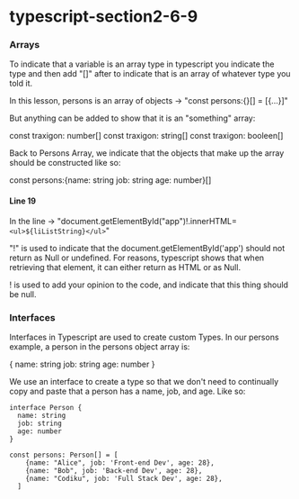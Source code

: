 # typescript-section2-6-9

### Arrays

To indicate that a variable is an array type in typescript you indicate the type and then add "[]" after to indicate that is an array of whatever type you told it.

In this lesson, persons is an array of objects -> "const persons:{}[] = [{...}]"

But anything can be added to show that it is an "something" array:

const traxigon: number[]
const traxigon: string[]
const traxigon: booleen[]

Back to Persons Array, we indicate that the objects that make up the array should be constructed like so:

const persons:{name: string
job: string
age: number}[]

#### Line 19

In the line -> "document.getElementById("app")!.innerHTML=`<ul>${liListString}</ul>`"

"!" is used to indicate that the document.getElementById('app') should not return as Null or undefined. For reasons, typescript shows that when retrieving that element, it can either return as HTML or as Null.

! is used to add your opinion to the code, and indicate that this thing should be null.

### Interfaces

Interfaces in Typescript are used to create custom Types. In our persons example, a person in the persons object array is:

{
name: string
job: string
age: number
}

We use an interface to create a type so that we don't need to continually copy and paste that a person has a name, job, and age. Like so:

```
interface Person {
  name: string
  job: string
  age: number
}

const persons: Person[] = [
    {name: "Alice", job: 'Front-end Dev', age: 28},
    {name: "Bob", job: 'Back-end Dev', age: 28},
    {name: "Codiku", job: 'Full Stack Dev', age: 28},
  ]
```
